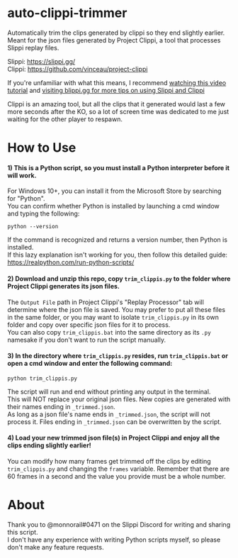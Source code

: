 # auto-clippi-trimmer
Automatically trim the clips generated by clippi so they end slightly earlier. Meant for the json files generated by Project Clippi, a tool that processes Slippi replay files.  
 
Slippi: https://slippi.gg/  
Clippi: https://github.com/vinceau/project-clippi  

If you're unfamiliar with what this means, I recommend [watching this video tutorial](https://www.youtube.com/watch?v=Fw_0Aa_HF70) and [visiting blippi.gg for more tips on using Slippi and Clippi](https://blippi.gg/)  

Clippi is an amazing tool, but all the clips that it generated would last a few more seconds after the KO, so a lot of screen time was dedicated to me just waiting for the other player to respawn.

# How to Use
#### 1) This is a Python script, so you must install a Python interpreter before it will work.  
For Windows 10+, you can install it from the Microsoft Store by searching for "Python".  
You can confirm whether Python is installed by launching a cmd window and typing the following:  
```
python --version
```
If the command is recognized and returns a version number, then Python is installed.  
If this lazy explanation isn't working for you, then follow this detailed guide: https://realpython.com/run-python-scripts/  

#### 2) Download and unzip this repo, copy `trim_clippis.py` to the folder where Project Clippi generates its json files.  
The `Output File` path in Project Clippi's "Replay Processor" tab will determine where the json file is saved. You may prefer to put all these files in the same folder, or you may want to isolate `trim_clippis.py` in its own folder and copy over specific json files for it to process.  
You can also copy `trim_clippis.bat` into the same directory as its `.py` namesake if you don't want to run the script manually.  

#### 3) In the directory where `trim_clippis.py` resides, run `trim_clippis.bat` or open a cmd window and enter the following command:  
```
python trim_clippis.py
```
The script will run and end without printing any output in the terminal.  
This will NOT replace your original json files. New copies are generated with their names ending in `_trimmed.json`.  
As long as a json file's name ends in `_trimmed.json`, the script will not process it. Files ending in `_trimmed.json` can be overwritten by the script.

#### 4) Load your new trimmed json file(s) in Project Clippi and enjoy all the clips ending slightly earlier!  
You can modify how many frames get trimmed off the clips by editing `trim_clippis.py` and changing the `frames` variable. Remember that there are 60 frames in a second and the value you provide must be a whole number.


# About
Thank you to @monnorail#0471 on the Slippi Discord for writing and sharing this script.  
I don't have any experience with writing Python scripts myself, so please don't make any feature requests.
